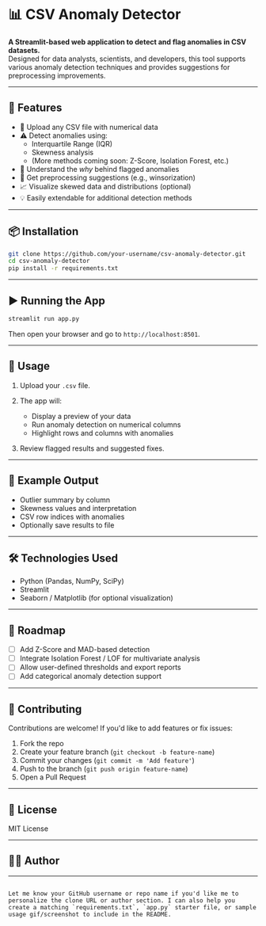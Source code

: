 # 📊 CSV Anomaly Detector

**A Streamlit-based web application to detect and flag anomalies in CSV datasets.**  
Designed for data analysts, scientists, and developers, this tool supports various anomaly detection techniques and provides suggestions for preprocessing improvements.

---

## 🚀 Features

- 📂 Upload any CSV file with numerical data
- ⚠️ Detect anomalies using:
  - Interquartile Range (IQR)
  - Skewness analysis
  - (More methods coming soon: Z-Score, Isolation Forest, etc.)
- 🧠 Understand the *why* behind flagged anomalies
- 🔧 Get preprocessing suggestions (e.g., winsorization)
- 📈 Visualize skewed data and distributions (optional)
- 💡 Easily extendable for additional detection methods

---

## 📦 Installation

```bash
git clone https://github.com/your-username/csv-anomaly-detector.git
cd csv-anomaly-detector
pip install -r requirements.txt
````

---

## ▶️ Running the App

```bash
streamlit run app.py
```

Then open your browser and go to `http://localhost:8501`.

---

## 📝 Usage

1. Upload your `.csv` file.
2. The app will:

   * Display a preview of your data
   * Run anomaly detection on numerical columns
   * Highlight rows and columns with anomalies
3. Review flagged results and suggested fixes.

---

## 📌 Example Output

* Outlier summary by column
* Skewness values and interpretation
* CSV row indices with anomalies
* Optionally save results to file

---

## 🛠 Technologies Used

* Python (Pandas, NumPy, SciPy)
* Streamlit
* Seaborn / Matplotlib (for optional visualization)

---

## 🔮 Roadmap

* [ ] Add Z-Score and MAD-based detection
* [ ] Integrate Isolation Forest / LOF for multivariate analysis
* [ ] Allow user-defined thresholds and export reports
* [ ] Add categorical anomaly detection support

---

## 🤝 Contributing

Contributions are welcome! If you'd like to add features or fix issues:

1. Fork the repo
2. Create your feature branch (`git checkout -b feature-name`)
3. Commit your changes (`git commit -m 'Add feature'`)
4. Push to the branch (`git push origin feature-name`)
5. Open a Pull Request

---

## 📄 License

MIT License

---

## 👩‍💻 Author


---

```

Let me know your GitHub username or repo name if you'd like me to personalize the clone URL or author section. I can also help you create a matching `requirements.txt`, `app.py` starter file, or sample usage gif/screenshot to include in the README.
```
